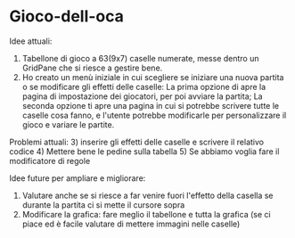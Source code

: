 # Gioco-dell-oca

Idee attuali:
1) Tabellone di gioco a 63(9x7) caselle numerate, messe dentro un GridPane che si riesce a gestire bene.
2) Ho creato un menù iniziale in cui scegliere se iniziare una nuova partita o se modificare gli effetti delle caselle:
La prima opzione di apre la pagina di impostazione dei giocatori, per poi avviare la partita;
La seconda opzione ti apre una pagina in cui si potrebbe scrivere tutte le caselle cosa fanno, e l'utente potrebbe modificarle per personalizzare il gioco e variare le partite.

Problemi attuali:
3) inserire gli effetti delle caselle e scrivere il relativo codice
4) Mettere bene le pedine sulla tabella
5) Se abbiamo voglia fare il modificatore di regole

Idee future per ampliare e migliorare:
1) Valutare anche se si riesce a far venire fuori l'effetto della casella se durante la partita ci si mette il cursore sopra
2) Modificare la grafica: fare meglio il tabellone e tutta la grafica (se ci piace ed è facile valutare di mettere immagini nelle caselle)